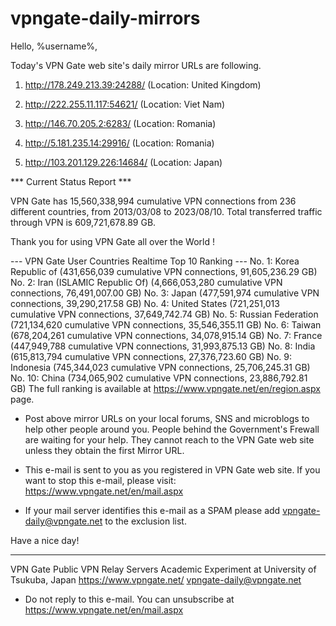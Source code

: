 # vpngate-daily-mirrors

Hello, %username%,

Today's VPN Gate web site's daily mirror URLs are following.

1. http://178.249.213.39:24288/
   (Location: United Kingdom)

2. http://222.255.11.117:54621/
   (Location: Viet Nam)

3. http://146.70.205.2:6283/
   (Location: Romania)

4. http://5.181.235.14:29916/
   (Location: Romania)

5. http://103.201.129.226:14684/
   (Location: Japan)


*** Current Status Report ***

VPN Gate has 15,560,338,994 cumulative VPN connections from 236 different countries, from 2013/03/08 to 2023/08/10.
Total transferred traffic through VPN is 609,721,678.89 GB.

Thank you for using VPN Gate all over the World !


--- VPN Gate User Countries Realtime Top 10 Ranking ---
No. 1: Korea Republic of (431,656,039 cumulative VPN connections, 91,605,236.29 GB)
No. 2: Iran (ISLAMIC Republic Of) (4,666,053,280 cumulative VPN connections, 76,491,007.00 GB)
No. 3: Japan (477,591,974 cumulative VPN connections, 39,290,217.58 GB)
No. 4: United States (721,251,013 cumulative VPN connections, 37,649,742.74 GB)
No. 5: Russian Federation (721,134,620 cumulative VPN connections, 35,546,355.11 GB)
No. 6: Taiwan (678,204,261 cumulative VPN connections, 34,078,915.14 GB)
No. 7: France (447,949,788 cumulative VPN connections, 31,993,875.13 GB)
No. 8: India (615,813,794 cumulative VPN connections, 27,376,723.60 GB)
No. 9: Indonesia (745,344,023 cumulative VPN connections, 25,706,245.31 GB)
No. 10: China (734,065,902 cumulative VPN connections, 23,886,792.81 GB)
The full ranking is available at https://www.vpngate.net/en/region.aspx page.


* Post above mirror URLs on your local forums, SNS and microblogs
  to help other people around you.
  People behind the Government's Frewall are waiting for your help.
  They cannot reach to the VPN Gate web site
  unless they obtain the first Mirror URL.

* This e-mail is sent to you as you registered in VPN Gate web site.
  If you want to stop this e-mail, please visit:
  https://www.vpngate.net/en/mail.aspx

* If your mail server identifies this e-mail as a SPAM
  please add vpngate-daily@vpngate.net to the exclusion list.

Have a nice day!

------------------------------------------------------
VPN Gate Public VPN Relay Servers
Academic Experiment at University of Tsukuba, Japan
https://www.vpngate.net/
vpngate-daily@vpngate.net
* Do not reply to this e-mail.
  You can unsubscribe at https://www.vpngate.net/en/mail.aspx


